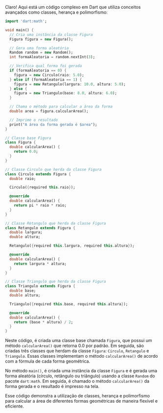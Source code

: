 Claro! Aqui está um código complexo em Dart que utiliza conceitos avançados como classes, herança e polimorfismo:

```dart
import 'dart:math';

void main() {
  // Cria uma instância da classe Figura
  Figura figura = new Figura();

  // Gera uma forma aleatória
  Random random = new Random();
  int formaAleatoria = random.nextInt(3);

  // Verifica qual forma foi gerada
  if (formaAleatoria == 0) {
    figura = new Circulo(raio: 5.0);
  } else if (formaAleatoria == 1) {
    figura = new Retangulo(largura: 10.0, altura: 5.0);
  } else {
    figura = new Triangulo(base: 8.0, altura: 6.0);
  }

  // Chama o método para calcular a área da forma
  double area = figura.calcularArea();

  // Imprime o resultado
  print("A área da forma gerada é $area");
}

// Classe base Figura
class Figura {
  double calcularArea() {
    return 0.0;
  }
}

// Classe Circulo que herda da classe Figura
class Circulo extends Figura {
  double raio;

  Circulo({required this.raio});

  @override
  double calcularArea() {
    return pi * raio * raio;
  }
}

// Classe Retangulo que herda da classe Figura
class Retangulo extends Figura {
  double largura;
  double altura;

  Retangulo({required this.largura, required this.altura});

  @override
  double calcularArea() {
    return largura * altura;
  }
}

// Classe Triangulo que herda da classe Figura
class Triangulo extends Figura {
  double base;
  double altura;

  Triangulo({required this.base, required this.altura});

  @override
  double calcularArea() {
    return (base * altura) / 2;
  }
}
```

Neste código, é criada uma classe base chamada `Figura`, que possui um método `calcularArea()` que retorna 0.0 por padrão. Em seguida, são criadas três classes que herdam da classe `Figura`: `Circulo`, `Retangulo` e `Triangulo`. Essas classes implementam o método `calcularArea()` de acordo com a fórmula de cada forma geométrica.

No método `main()`, é criada uma instância da classe `Figura` e é gerada uma forma aleatória (círculo, retângulo ou triângulo) usando a classe `Random` do pacote `dart:math`. Em seguida, é chamado o método `calcularArea()` da forma gerada e o resultado é impresso na tela.

Esse código demonstra a utilização de classes, herança e polimorfismo para calcular a área de diferentes formas geométricas de maneira flexível e eficiente.